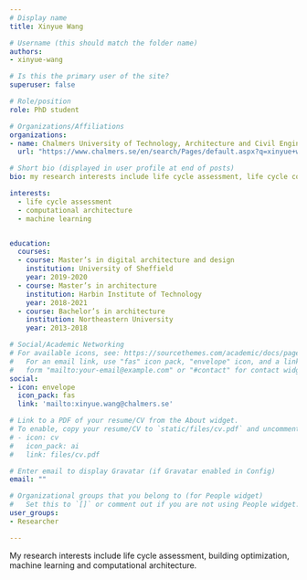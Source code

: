 ```yaml
---
# Display name
title: Xinyue Wang

# Username (this should match the folder name)
authors:
- xinyue-wang

# Is this the primary user of the site?
superuser: false

# Role/position
role: PhD student

# Organizations/Affiliations
organizations:
- name: Chalmers University of Technology, Architecture and Civil Engineering, Building Technology, Sustainable Building
  url: "https://www.chalmers.se/en/search/Pages/default.aspx?q=xinyue+wang"

# Short bio (displayed in user profile at end of posts)
bio: my research interests include life cycle assessment, life cycle cost, building optimization and machine learning.

interests:
  - life cycle assessment
  - computational architecture
  - machine learning


education:
  courses:
  - course: Master’s in digital architecture and design
    institution: University of Sheffield
    year: 2019-2020
  - course: Master’s in architecture
    institution: Harbin Institute of Technology
    year: 2018-2021
  - course: Bachelor’s in architecture
    institution: Northeastern University
    year: 2013-2018

# Social/Academic Networking
# For available icons, see: https://sourcethemes.com/academic/docs/page-builder/#icons
#   For an email link, use "fas" icon pack, "envelope" icon, and a link in the
#   form "mailto:your-email@example.com" or "#contact" for contact widget.
social:
- icon: envelope
  icon_pack: fas
  link: 'mailto:xinyue.wang@chalmers.se'

# Link to a PDF of your resume/CV from the About widget.
# To enable, copy your resume/CV to `static/files/cv.pdf` and uncomment the lines below.
# - icon: cv
#   icon_pack: ai
#   link: files/cv.pdf

# Enter email to display Gravatar (if Gravatar enabled in Config)
email: ""

# Organizational groups that you belong to (for People widget)
#   Set this to `[]` or comment out if you are not using People widget.
user_groups:
- Researcher

---
```

My research interests include life cycle assessment, building optimization, machine learning and computational architecture.

